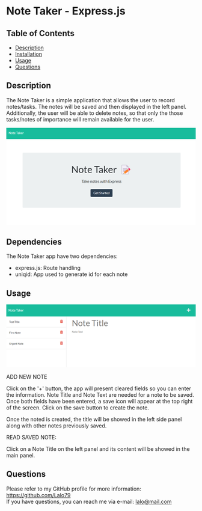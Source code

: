 
# Note Taker - Express.js  


## Table of Contents
- [Description](#description)
- [Installation](#installation)  
- [Usage](#usage)  
- [Questions](#questions)  
  


## Description  

The Note Taker is a simple application that allows the user to record notes/tasks. The notes will be saved and then displayed in the left panel. Additionally, the user will be able to delete notes, so that only the those tasks/notes of importance will remain available for the user.  

![Note Taker Index page](./public/assets/images/app-index-screenshot.png)

## Dependencies  
    
The Note Taker app have two dependencies:
- express.js: Route handling
- uniqid: App used to generate id for each note


## Usage  

![Note Taker Index page](./public/assets/images/app-main-screenshot.png)

ADD NEW NOTE  

Click on the '+' button, the app will present cleared fields so you can enter the information. Note Title and Note Text are needed for a note to be saved. Once both fields have been entered, a save icon will appear at the top right of the screen. Click on the save button to create the note.

Once the noted is created, the title will be showed in the left side panel along with other notes previously saved.

READ SAVED NOTE:  

Click on a Note Title on the left panel and its content will be showed in the main panel.

  


## Questions
Please refer to my GitHub profile for more information: https://github.com/Lalo79  
If you have questions, you can reach me via e-mail: lalo@mail.com   
